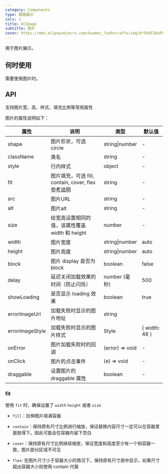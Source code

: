 ```yaml
---
category: Components
type: 数据展示
cols: 1
title: HlImage
subtitle: 图片
cover: https://mdn.alipayobjects.com/huamei_7uahnr/afts/img/A*FbOCS6aFMeUAAAAAAAAAAAAADrJ8AQ/original
---
```


用于图片展示。

## 何时使用

需要使用图片时。

## API

支持图片宽、高、样式、填充比例等常用属性

图片的属性说明如下：

| 属性 | 说明 | 类型 | 默认值 |
| --- | --- | --- | --- |
| shape | 图片形状，可选 circle | string\|number | - |
| className | 类名 | string | - |
| style | 行内样式 | object | - |
| fit | 图片填充，可选 fill, contain, cover, flex [参考说明](#fit) | string | - |
| src | 图片URL | string | - |
| alt | 图片alt | string | - |
| size | 给宽高设置相同的值，该属性覆盖 width 和 height | number | - |
| width | 图片宽度 | string\|number | auto |
| height | 图片高度 | string\|number | auto |
| block | 图片 display 是否为 block | boolean | false |
| delay | 延迟关闭加载效果的时间（防止闪烁） | number (毫秒) | 500 |
| showLoading | 是否显示 loading 效果 | boolean | true |
| errorImageUrl | 加载失败时显示的图片地址 | string |  |
| errorImageStyle | 加载失败时显示的图片样式 | Style | { width: 48 } |
| onError | 图片加载失败时的回调 | (error) => void | - |
| onClick | 图片的点击事件 | (e) => void | - |
| draggable | 设置图片的 draggable 属性 | boolean | - |

### fit

使用 `fit` 时，确保设置了 `width` `height` 或者 `size`

- `fill`：拉伸图片填满容器

- `contain`：保持原有尺寸比例进行缩放，保证替换内容尺寸一定可以在容器里面放得下。因此可能会在容器内留下空白

- `cover`：保持原有尺寸比例继续缩放，保证宽度和高度至少有一个和容器一致，图片部分区域不可见

- `flex`: 在图片尺寸小于容器大小的情况下，保持原有尺寸居中显示，如果尺寸超出容器大小则使用 contain 代替

